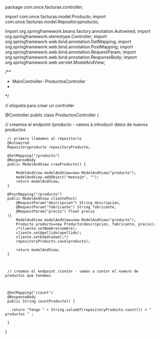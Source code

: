 package com.once.facturas.controller;

import com.once.facturas.model.Producto;
import com.once.facturas.model.Repositoryproducto;

import org.springframework.beans.factory.annotation.Autowired;
import org.springframework.stereotype.Controller;
import org.springframework.web.bind.annotation.GetMapping;
import org.springframework.web.bind.annotation.PostMapping;
import org.springframework.web.bind.annotation.RequestParam;
import org.springframework.web.bind.annotation.ResponseBody;
import org.springframework.web.servlet.ModelAndView;

/**
 * MainController- ProductosController
 * 
 */

// etiqueta para crear un controller
 
@Controller
public class ProductosController {

   
 // creamos el endpoint /producto - vamos a introducir datos  de nuevos productos  
    
     // primero llamamos al repositorio    
     @Autowired
     Repositoryproducto repositoryProducto;     

     @GetMapping("/producto")
     @ResponseBody
     public ModelAndView creaProducto() {
 
         ModelAndView modelAndView=new ModelAndView("producto");
         modelAndView.addObject("mensaje", "");
         return modelAndView;
     }
 
     @PostMapping("/producto")
     public ModelAndView clientePost(
         @RequestParam("descripcion") String descripcion,
         @RequestParam("fabricante") String fabricante,
         @RequestParam("precio") Float precio
     ){
         ModelAndView modelAndView=new ModelAndView("producto");
         Producto producto=new Producto(descripcion, fabricante, precio);
         /*cliente.setNombre(nombre);
         cliente.setApellido(apellido);
         cliente.setEdad(edad);*/
         repositoryProducto.save(producto);
         
         return modelAndView;
     }


    
     // creamos el endpoint /contar - vamos a contar el numero de productos que tenemos

     

     @GetMapping("/count")
     @ResponseBody
     public String countProducto() {

       return "Tengo " + String.valueOf(repositoryProducto.count()) + " productos " ;

     }

}   